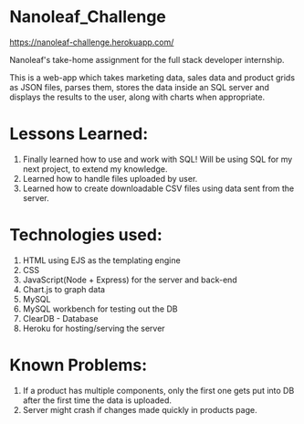 # Nanoleaf_Challenge

https://nanoleaf-challenge.herokuapp.com/

Nanoleaf's take-home assignment for the full stack developer internship. 

This is a web-app which takes marketing data, sales data and product grids as JSON files, parses them, stores the data inside an SQL server and displays the results to the user, along with charts when appropriate. 

# Lessons Learned:
1. Finally learned how to use and work with SQL! Will be using SQL for my next project, to extend my knowledge.
2. Learned how to handle files uploaded by user.
3. Learned how to create downloadable CSV files using data sent from the server.

# Technologies used:
1. HTML using EJS as the templating engine
2. CSS
3. JavaScript(Node + Express) for the server and back-end
4. Chart.js to graph data
5. MySQL
6. MySQL workbench for testing out the DB
7. ClearDB - Database
8. Heroku for hosting/serving the server

# Known Problems:
1. If a product has multiple components, only the first one gets put into DB after the first time the data is uploaded.
2. Server might crash if changes made quickly in products page.
